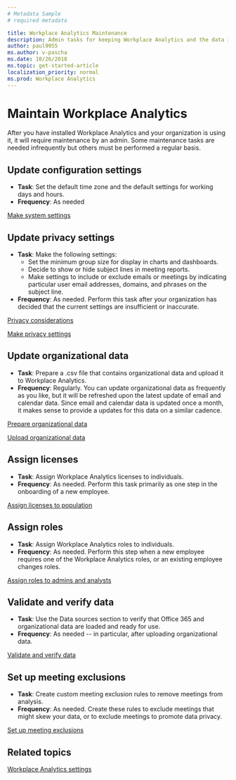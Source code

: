 ```yaml
---
# Metadata Sample
# required metadata

title: Workplace Analytics Maintenance
description: Admin tasks for keeping Workplace Analytics and the data it uses up-to-date
author: paul9955
ms.author: v-pascha
ms.date: 10/26/2018
ms.topic: get-started-article
localization_priority: normal 
ms.prod: Workplace Analytics
---
```


# Maintain Workplace Analytics

After you have installed Workplace Analytics and your organization is using it, it will require maintenance by an admin. Some maintenance tasks are needed infrequently but others must be performed a regular basis.  

## Update configuration settings

 * **Task**: Set the default time zone and the default settings for working days and hours.  
 * **Frequency**: As needed 

[Make system settings](configure-wpa-settings.md#system-settings)

## Update privacy settings

 * **Task**: Make the following settings: 
    * Set the minimum group size for display in charts and dashboards. 
    * Decide to show or hide subject lines in meeting reports.
    * Make settings to include or exclude emails or meetings by indicating particular user email addresses, domains, and phrases on the subject line.
 * **Frequency**: As needed. Perform this task after your organization has decided that the current settings are insufficient or inaccurate. 

[Privacy considerations](../privacy/privacy-considerations.md)

[Make privacy settings](configure-wpa-privacy-settings.md)

## Update organizational data 

 * **Task**: Prepare a .csv file that contains organizational data and upload it to Workplace Analytics.  
 * **Frequency**: Regularly. You can update organizational data as frequently as you like, but it will be refreshed upon the latest update of email and calendar data. Since email and calendar data is updated once a month, it makes sense to provide a updates for this data on a similar cadence.

[Prepare organizational data](prepare-organizational-data.md)

[Upload organizational data](upload-organizational-data.md)

## Assign licenses  

 * **Task**: Assign Workplace Analytics licenses to individuals.  
 * **Frequency**: As needed. Perform this task primarily as one step in the onboarding of a new employee. 

[Assign licenses to population](assign-licenses-to-population.md)

## Assign roles

 * **Task**: Assign Workplace Analytics roles to individuals.  
 * **Frequency**: As needed. Perform this step when a new employee requires one of the Workplace Analytics roles, or an existing employee changes roles. 

[Assign roles to admins and analysts](assign-roles-to-wpa-admins.md)

## Validate and verify data

 * **Task**: Use the Data sources section to verify that Office 365 and organizational data are loaded and ready for use.
 * **Frequency**: As needed -- in particular, after uploading organizational data. 

[Validate and verify data](validate-verify-data.md)

## Set up meeting exclusions

 * **Task**: Create custom meeting exclusion rules to remove meetings from analysis.  
 * **Frequency**: As needed. Create these rules to exclude meetings that might skew your data, or to exclude meetings to promote data privacy. 

[Set up meeting exclusions](set-up-mtg-exclusions.md)

## Related topics

[Workplace Analytics settings](../use/settings.md)

